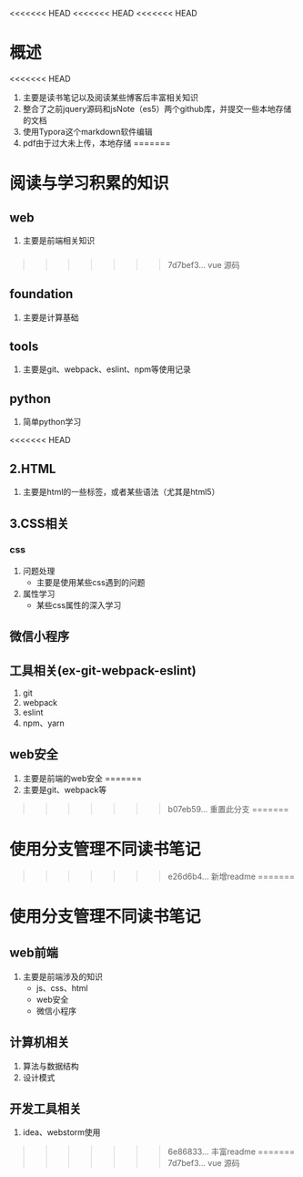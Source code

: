 <<<<<<< HEAD
<<<<<<< HEAD
<<<<<<< HEAD
# 概述

<<<<<<< HEAD
1. 主要是读书笔记以及阅读某些博客后丰富相关知识
2. 整合了之前jquery源码和jsNote（es5）两个github库，并提交一些本地存储的文档
3. 使用Typora这个markdown软件编辑
4. pdf由于过大未上传，本地存储
=======
# 阅读与学习积累的知识

## web
1. 主要是前端相关知识

### 
>>>>>>> 7d7bef3... vue 源码

## foundation
1. 主要是计算基础

## tools
1. 主要是git、webpack、eslint、npm等使用记录

## python
1. 简单python学习

<<<<<<< HEAD
## 2.HTML

1. 主要是html的一些标签，或者某些语法（尤其是html5）

## 3.CSS相关

### css

1. 问题处理
	- 主要是使用某些css遇到的问题
2. 属性学习
	- 某些css属性的深入学习

## 微信小程序



## 工具相关(ex-git-webpack-eslint)

1. git
2. webpack
3. eslint
4. npm、yarn

##  web安全

1. 主要是前端的web安全
=======
1. 主要是git、webpack等
>>>>>>> b07eb59... 重置此分支
=======
# 使用分支管理不同读书笔记
>>>>>>> e26d6b4... 新增readme
=======
# 使用分支管理不同读书笔记

## web前端

1. 主要是前端涉及的知识
	- js、css、html
	- web安全
	- 微信小程序

## 计算机相关

1. 算法与数据结构
2. 设计模式

## 开发工具相关

1. idea、webstorm使用
>>>>>>> 6e86833... 丰富readme
=======
>>>>>>> 7d7bef3... vue 源码
